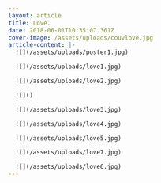 ```yaml
---
layout: article
title: Love.
date: 2018-06-01T10:35:07.361Z
cover-image: /assets/uploads/couvlove.jpg
article-content: |-
  ![](/assets/uploads/poster1.jpg)

  ![](/assets/uploads/love1.jpg)

  ![](/assets/uploads/love2.jpg)

  ![]()

  ![](/assets/uploads/love3.jpg)

  ![](/assets/uploads/love4.jpg)

  ![](/assets/uploads/love5.jpg)

  ![](/assets/uploads/love7.jpg)

  ![](/assets/uploads/love6.jpg)
---
```


